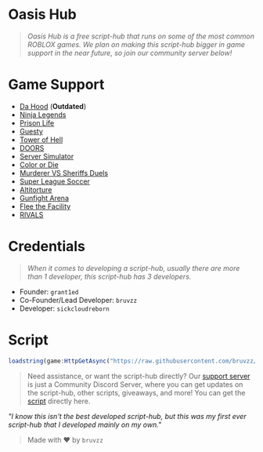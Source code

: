 # Oasis Hub

> *Oasis Hub is a free script-hub that runs on some of the most common ROBLOX games. We plan on making this script-hub bigger in game support in the near future, so join our community server below!*

# Game Support

- [Da Hood](https://www.roblox.com/games/2788229376/Da-Hood) (**Outdated**)
- [Ninja Legends](https://www.roblox.com/games/3956818381/Ninja-Legends)
- [Prison Life](https://www.roblox.com/games/155615604/Prison-Life-Cars-fixed)
- [Guesty](https://www.roblox.com/games/4842364293/Guesty-NEW-CHAPTER)
- [Tower of Hell](https://www.roblox.com/games/1962086868/Tower-of-Hell)
- [DOORS](https://www.roblox.com/games/6516141723/DOORS)
- [Server Simulator](https://www.roblox.com/games/12692459668/Server-Simulator)
- [Color or Die](https://www.roblox.com/games/12931609417/Color-or-Die)
- [Murderer VS Sheriffs Duels](https://www.roblox.com/games/12355337193/Murderers-VS-Sheriffs-Duels)
- [Super League Soccer](https://www.roblox.com/games/12177325772/NEW-Super-League-Soccer#ropro-quick-play)
- [Altitorture](https://www.roblox.com/games/14086581572/Altitorture-2-Player-Obby)
- [Gunfight Arena](https://www.roblox.com/games/14518422161/Gunfight-Arena)
- [Flee the Facility](https://www.roblox.com/games/893973440/Flee-the-Facility)
- [RIVALS](https://www.roblox.com/games/17625359962/UPDATE-RIVALS)

# Credentials

> *When it comes to developing a script-hub, usually there are more than 1 developer, this script-hub has 3 developers.*

- Founder: `grant1ed`
- Co-Founder/Lead Developer: `bruvzz`
- Developer: `sickcloudreborn`

# Script
```ts
loadstring(game:HttpGetAsync("https://raw.githubusercontent.com/bruvzz/oasishub/main/script"))()
```

> Need assistance, or want the script-hub directly? Our [support server](https://discord.gg/t2wWA3hph3) is just a Community Discord Server, where you can get updates on the script-hub, other scripts, giveaways, and more! You can get the [script](https://github.com/bruvzz/oasishub/blob/main/script) directly here.

*"I know this isn't the best developed script-hub, but this was my first ever script-hub that I developed mainly on my own."* 

> Made with ❤️ by `bruvzz`
